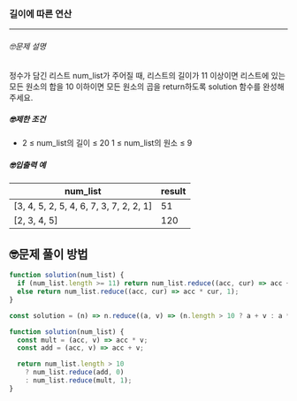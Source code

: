 ### 길이에 따른 연산

---

###### 🤓문제 설명

정수가 담긴 리스트 num_list가 주어질 때, 리스트의 길이가 11 이상이면 리스트에 있는 모든 원소의 합을 10 이하이면 모든 원소의 곱을 return하도록 solution 함수를 완성해주세요.

##### 🤓제한 조건

- 2 ≤ num_list의 길이 ≤ 20
  1 ≤ num_list의 원소 ≤ 9

##### 🤓입출력 예

| num_list                                | result |
| --------------------------------------- | ------ |
| [3, 4, 5, 2, 5, 4, 6, 7, 3, 7, 2, 2, 1] | 51     |
| [2, 3, 4, 5]                            | 120    |

## 🤓문제 풀이 방법

```javascript
function solution(num_list) {
  if (num_list.length >= 11) return num_list.reduce((acc, cur) => acc + cur, 0);
  else return num_list.reduce((acc, cur) => acc * cur, 1);
}
```

```javascript
const solution = (n) => n.reduce((a, v) => (n.length > 10 ? a + v : a * v));
```

```javascript
function solution(num_list) {
  const mult = (acc, v) => acc * v;
  const add = (acc, v) => acc + v;

  return num_list.length > 10
    ? num_list.reduce(add, 0)
    : num_list.reduce(mult, 1);
}
```
